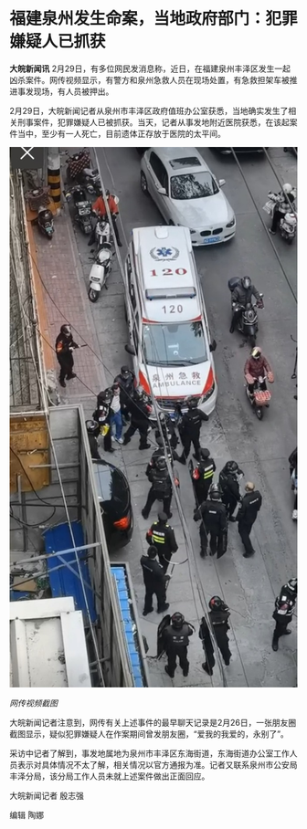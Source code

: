 # 福建泉州发生命案，当地政府部门：犯罪嫌疑人已抓获

**大皖新闻讯**
2月29日，有多位网民发消息称，近日，在福建泉州丰泽区发生一起凶杀案件。网传视频显示，有警方和泉州急救人员在现场处置，有急救担架车被推进事发现场，有人员被押出。

2月29日，大皖新闻记者从泉州市丰泽区政府值班办公室获悉，当地确实发生了相关刑事案件，犯罪嫌疑人已被抓获。当天，记者从事发地附近医院获悉，在该起案件当中，至少有一人死亡，目前遗体正存放于医院的太平间。

![70c4108f96c1cd38ab0bc4e60d949a00.jpg](https://raw.githubusercontent.com/qqhsx/qqnews_image/main/2024/02/29/福建泉州发生命案，当地政府部门：犯罪嫌疑人已抓获/70c4108f96c1cd38ab0bc4e60d949a00.jpg)

_网传视频截图_

大皖新闻记者注意到，网传有关上述事件的最早聊天记录是2月26日，一张朋友圈截图显示，疑似犯罪嫌疑人在作案期间曾发朋友圈，“爱我的我爱的，永别了”。

采访中记者了解到，事发地属地为泉州市丰泽区东海街道，东海街道办公室工作人员表示对具体情况不太了解，相关情况以官方通报为准。记者又联系泉州市公安局丰泽分局，该分局工作人员未就上述案件做出正面回应。

大皖新闻记者 殷志强

编辑 陶娜

